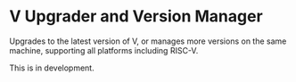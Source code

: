 # V Upgrader and Version Manager

Upgrades to the latest version of V, or manages more versions on the same machine, supporting all platforms including RISC-V.

This is in development.
